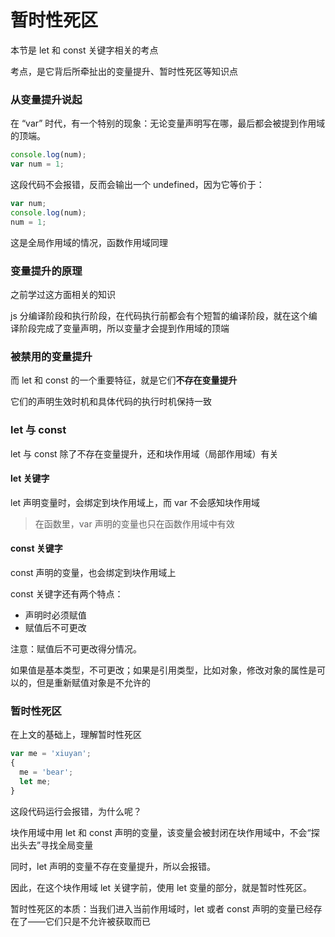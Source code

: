 # 暂时性死区

本节是 let 和 const 关键字相关的考点

考点，是它背后所牵扯出的变量提升、暂时性死区等知识点

### 从变量提升说起

在 “var” 时代，有一个特别的现象：无论变量声明写在哪，最后都会被提到作用域的顶端。

```javascript
console.log(num);
var num = 1;
```

这段代码不会报错，反而会输出一个 undefined，因为它等价于：

```javascript
var num;
console.log(num);
num = 1;
```

这是全局作用域的情况，函数作用域同理

### 变量提升的原理

之前学过这方面相关的知识

js 分编译阶段和执行阶段，在代码执行前都会有个短暂的编译阶段，就在这个编译阶段完成了变量声明，所以变量才会提到作用域的顶端

### 被禁用的变量提升

而 let 和 const 的一个重要特征，就是它们**不存在变量提升**

它们的声明生效时机和具体代码的执行时机保持一致

### let 与 const

let 与 const 除了不存在变量提升，还和块作用域（局部作用域）有关

#### let 关键字

let 声明变量时，会绑定到块作用域上，而 var 不会感知块作用域

> 在函数里，var 声明的变量也只在函数作用域中有效

#### const 关键字

const 声明的变量，也会绑定到块作用域上

const 关键字还有两个特点：

- 声明时必须赋值
- 赋值后不可更改

注意：赋值后不可更改得分情况。

如果值是基本类型，不可更改；如果是引用类型，比如对象，修改对象的属性是可以的，但是重新赋值对象是不允许的

### 暂时性死区

在上文的基础上，理解暂时性死区

```js
var me = 'xiuyan';
{
  me = 'bear';
  let me;
}
```

这段代码运行会报错，为什么呢？

块作用域中用 let 和 const 声明的变量，该变量会被封闭在块作用域中，不会“探出头去”寻找全局变量

同时，let 声明的变量不存在变量提升，所以会报错。

因此，在这个块作用域 let 关键字前，使用 let 变量的部分，就是暂时性死区。

暂时性死区的本质：当我们进入当前作用域时，let 或者 const 声明的变量已经存在了——它们只是不允许被获取而已
